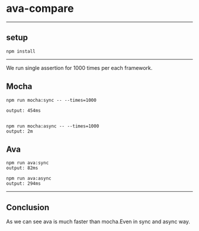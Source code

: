 # ava-compare

---

## setup

    npm install
---
We run single assertion for 1000 times per each framework.

## Mocha

    npm run mocha:sync -- --times=1000

    output: 454ms


    npm run mocha:async -- --times=1000
    output: 2m

## Ava

    npm run ava:sync
    output: 82ms

    npm run ava:async
    output: 294ms

---

## Conclusion

As we can see ava is much faster than mocha.Even in sync and async way.
